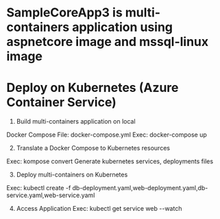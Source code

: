 # SampleCoreApp3 is multi-containers application using aspnetcore image and mssql-linux image
# Deploy on Kubernetes (Azure Container Service)

1. Build multi-containers application on local

  Docker Compose File: docker-compose.yml
  Exec:  docker-compose up

2. Translate a Docker Compose to Kubernetes resources 

  Exec: kompose convert
  Generate kubernetes services, deployments files

3. Deploy multi-containers on Kubernetes
  
  Exec: kubectl create -f db-deployment.yaml,web-deployment.yaml,db-service.yaml,web-service.yaml

4. Access Application 
  Exec: kubectl get service web  --watch
